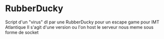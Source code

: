 # RubberDucky
Script d'un "virus" dl par une RubberDucky pour un escape game pour IMT Atlantique
Il s'agit d'une version ou l'on host le serveur nous meme sous forme de socket
